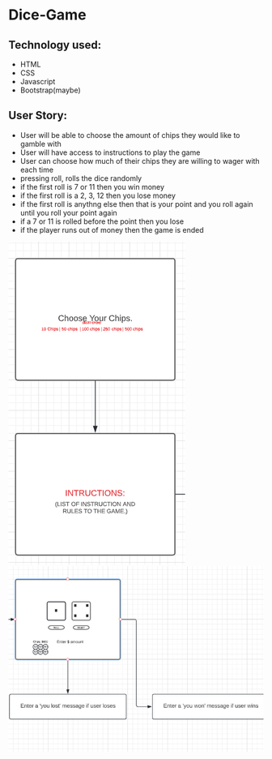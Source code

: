 # Dice-Game

## Technology used:
- HTML
- CSS
- Javascript
- Bootstrap(maybe)


## User Story:
- User will be able to choose the amount of chips they would like to gamble with
- User will have access to instructions to play the game
- User can choose how much of their chips they are willing to wager with each time
- pressing roll, rolls the dice randomly 
- if the first roll is 7 or 11 then you win money
- if the first roll is a 2, 3, 12 then you lose money
- if the first roll is anythng else then that is your point  and you roll again until you roll your point again
- if a 7 or 11 is rolled before the point then you lose
- if the player runs out of money then the game is ended 

![alt](1st-wireframe.png)
![alt](2nd-wireframe.png)
